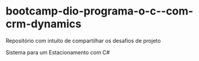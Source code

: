 # bootcamp-dio-programa-o-c--com-crm-dynamics

Repositório com intuito de compartilhar os desafios de projeto 

Sistema para um Estacionamento com C#
